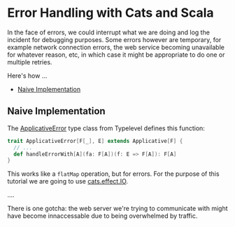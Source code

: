 # Error Handling with Cats and Scala

In the face of errors, we could interrupt what we are doing and log the incident for debugging purposes. Some errors however are temporary, for example network connection errors, the web service becoming unavailable for whatever reason, etc, in which case it might be appropriate to do one or multiple retries.

Here's how ...

- [Naive Implementation](#naive-implementation)

## Naive Implementation

The [ApplicativeError](https://github.com/typelevel/cats/blob/v2.1.1/core/src/main/scala/cats/ApplicativeError.scala) type class from Typelevel defines this function:

```scala
trait ApplicativeError[F[_], E] extends Applicative[F] {
  // ...
  def handleErrorWith[A](fa: F[A])(f: E => F[A]): F[A]
}
```

This works like a `flatMap` operation, but for errors. For the purpose of this tutorial we are going to use [cats.effect.IO](https://typelevel.org/cats-effect/datatypes/io.html).



....

There is one gotcha: the web server we're trying to communicate with might have become innaccessable due to being overwhelmed by traffic.
